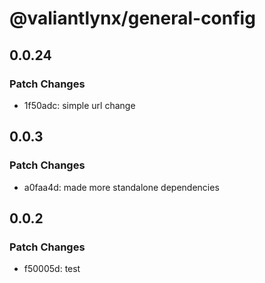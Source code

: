 # @valiantlynx/general-config

## 0.0.24

### Patch Changes

- 1f50adc: simple url change

## 0.0.3

### Patch Changes

- a0faa4d: made more standalone dependencies

## 0.0.2

### Patch Changes

- f50005d: test
